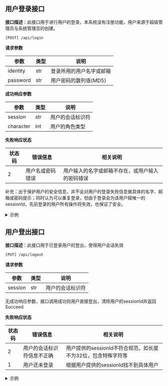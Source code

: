 ## 用户登录接口

**接口描述**：此接口用于进行用户的登录，本系统没有注册功能，用户来源于超级管理员与系统管理员的创建。

`[POST] /api/login`

**请求参数**

| 参数     | 类型 | 说明                     |
| -------- | ---- | ------------------------ |
| identity | str  | 登录所用的用户名字或邮箱 |
| password | str  | 用户密码的散列值(MD5)    |

**成功响应参数**

| 参数      | 类型 | 说明             |
| --------- | ---- | ---------------- |
| session   | str  | 用户的会话标识符 |
| character | int  | 用户的角色类型   |

**失败响应状态**

| 状态码 | 错误信息         | 相关说明                                         |
| ------ | ---------------- | ------------------------------------------------ |
| 2      | 用户名或密码错误 | 用户输入的名字或邮箱不存在，或用户输入的密码错误 |

补充：出于保护用户的安全信息，并不会对用户的登录失败信息做具体的名字、邮箱或密码提示；同时认为可以重复登录，但由于登录会为该用户赋唯一的sessionId，先前登录的用户所有操作将失效，也保证了安全。

<details>
 <summary>示例</summary>
 <details>
  <summary>请求</summary>

```json
    {
      "identity":"zhang_san",
      "password":"99b1ff8f11781541f7f89f9bd41c4a17"
    }

```

</details>
<details>
  <summary>响应</summary>

```json
    {
    "code":0,
    "data":
      {
      "session":"Rd8Gs0jw0jdbUeJzf7EIBwkwr7aYit74",
      "character":1
      }
    }

```

</details>
</details>

## 用户登出接口

**接口描述**：此接口用于已登录用户的登出，使得用户会话失效

`[PUT] /api/logout`

**请求参数**

| 参数    | 类型 | 说明             |
| ------- | ---- | ---------------- |
| session | str  | 用户的会话标识符 |

无成功响应参数，接口调用成功则用户直接登出，清除用户的sessionId并返回Succeed

**失败响应状态**

| 状态码 | 错误信息                   | 相关说明                                                      |
| ------ | -------------------------- | ------------------------------------------------------------- |
| 2      | 用户的会话标识符信息不正确 | 用户提供的sessionId不符合规范，如长度不为32位，包含特殊字符等 |
| 1      | 用户还未登录               | 根据用户提供的sessionId找不到具体用户                         |

<details>
 <summary>示例</summary>
 <details>
  <summary>请求</summary>

```json
{
  "session": "Rd8Gs0jw0jdbUeJzf7EIBwkwr7aYit74" 
}

```

</details>
<details>
  <summary>响应</summary>

```json
{
  "code":0,
  "info":"Succeed",
}

```

</details>
</details>

